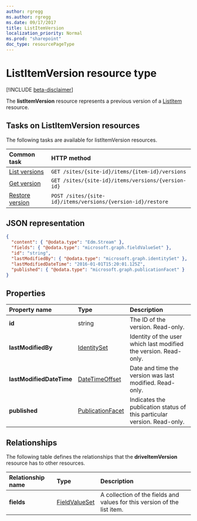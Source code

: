 ```yaml
---
author: rgregg
ms.author: rgregg
ms.date: 09/17/2017
title: ListItemVersion
localization_priority: Normal
ms.prod: "sharepoint"
doc_type: resourcePageType
---
```

# ListItemVersion resource type

[!INCLUDE [beta-disclaimer](../../includes/beta-disclaimer.md)]

The **listItemVersion** resource represents a previous version of a [ListItem](listitem.md) resource.

## Tasks on ListItemVersion resources

The following tasks are available for listItemVersion resources.

|            Common task             |         HTTP method         |
| :--------------------------------- | :-------------------------- |
| [List versions][version-list]      | `GET /sites/{site-id}/items/{item-id}/versions`  |
| [Get version][version-get]         | `GET /sites/{site-id}/items/versions/{version-id}`     |
| [Restore version][version-restore] | `POST /sites/{site-id}/items/versions/{version-id}/restore` |

[version-list]: ../api/listitem-list-versions.md
[version-get]: ../api/listitemversion-get.md
[version-restore]: ../api/listitemversion-restore.md


## JSON representation

<!-- { "blockType": "resource", "@odata.type": "microsoft.graph.listItemVersion", "@type.aka": "oneDrive.baseItemVersion" } -->

```json
{
  "content": { "@odata.type": "Edm.Stream" },
  "fields": { "@odata.type": "microsoft.graph.fieldValueSet" },
  "id": "string",
  "lastModifiedBy": { "@odata.type": "microsoft.graph.identitySet" },
  "lastModifiedDateTime": "2016-01-01T15:20:01.125Z",
  "published": { "@odata.type": "microsoft.graph.publicationFacet" }
}
```

## Properties

|      Property name       |                         Type                         |                               Description                               |
| :----------------------- | :--------------------------------------------------- | :---------------------------------------------------------------------- |
| **id**                   | string                                               | The ID of the version. Read-only.                                       |
| **lastModifiedBy**       | [IdentitySet](../resources/identityset.md)           | Identity of the user which last modified the version. Read-only.        |
| **lastModifiedDateTime** | [DateTimeOffset](../resources/timestamp.md)          | Date and time the version was last modified. Read-only.                 |
| **published**            | [PublicationFacet](../resources/publicationfacet.md) | Indicates the publication status of this particular version. Read-only. |


## Relationships

The following table defines the relationships that the **driveItemVersion** resource has to other resources.

| Relationship name |                      Type                      |                               Description                                |
| :---------------- | :--------------------------------------------- | :----------------------------------------------------------------------- |
| **fields**        | [FieldValueSet](../resources/fieldvalueset.md) | A collection of the fields and values for this version of the list item. |


<!--
{
  "type": "#page.annotation",
  "description": "The version facet provides information about the properties of a file version.",
  "keywords": "version,versions,version-history,history",
  "section": "documentation",
  "tocPath": "Facets/Version",
  "suppressions": [
    "Error: /api-reference/beta/resources/listitemversion.md:\r\n      Exception processing links.\r\n    System.ArgumentException: Link Definition was null. Link text: !INCLUDE [beta-disclaimer](../../includes/beta-disclaimer.md)\r\n      at ApiDoctor.Validation.DocFile.get_LinkDestinations()\r\n      at ApiDoctor.Validation.DocSet.ValidateLinks(Boolean includeWarnings, String[] relativePathForFiles, IssueLogger issues, Boolean requireFilenameCaseMatch, Boolean printOrphanedFiles)"
  ]
}
-->
